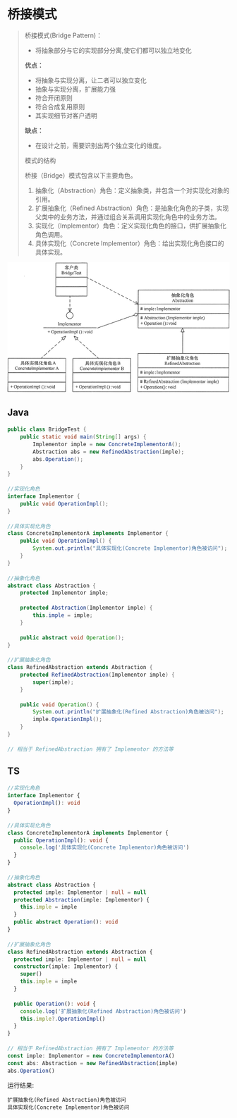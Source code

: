 # 桥接模式

> 桥接模式(Bridge Pattern)：
>
> - 将抽象部分与它的实现部分分离,使它们都可以独立地变化
>
> **优点：**
>
> - 将抽象与实现分离，让二者可以独立变化
> - 抽象与实现分离，扩展能力强
> - 符合开闭原则
> - 符合合成复用原则
> - 其实现细节对客户透明
>
> **缺点：**
>
> - 在设计之前，需要识别出两个独立变化的维度。
>
> 模式的结构
>
> 桥接（Bridge）模式包含以下主要角色。
>
> 1. 抽象化（Abstraction）角色：定义抽象类，并包含一个对实现化对象的引用。
> 2. 扩展抽象化（Refined Abstraction）角色：是抽象化角色的子类，实现父类中的业务方法，并通过组合关系调用实现化角色中的业务方法。
> 3. 实现化（Implementor）角色：定义实现化角色的接口，供扩展抽象化角色调用。
> 4. 具体实现化（Concrete Implementor）角色：给出实现化角色接口的具体实现。

![桥接模式的结构图](桥接模式.assets/3-1Q115125253H1.gif)

## Java

```java
public class BridgeTest {
    public static void main(String[] args) {
        Implementor imple = new ConcreteImplementorA();
        Abstraction abs = new RefinedAbstraction(imple);
        abs.Operation();
    }
}

//实现化角色
interface Implementor {
    public void OperationImpl();
}

//具体实现化角色
class ConcreteImplementorA implements Implementor {
    public void OperationImpl() {
        System.out.println("具体实现化(Concrete Implementor)角色被访问");
    }
}

//抽象化角色
abstract class Abstraction {
    protected Implementor imple;

    protected Abstraction(Implementor imple) {
        this.imple = imple;
    }

    public abstract void Operation();
}

//扩展抽象化角色
class RefinedAbstraction extends Abstraction {
    protected RefinedAbstraction(Implementor imple) {
        super(imple);
    }

    public void Operation() {
        System.out.println("扩展抽象化(Refined Abstraction)角色被访问");
        imple.OperationImpl();
    }
}

// 相当于 RefinedAbstraction 拥有了 Implementor 的方法等

```

## TS

```typescript
//实现化角色
interface Implementor {
  OperationImpl(): void
}

//具体实现化角色
class ConcreteImplementorA implements Implementor {
  public OperationImpl(): void {
    console.log('具体实现化(Concrete Implementor)角色被访问')
  }
}

//抽象化角色
abstract class Abstraction {
  protected imple: Implementor | null = null
  protected Abstraction(imple: Implementor) {
    this.imple = imple
  }
  public abstract Operation(): void
}

//扩展抽象化角色
class RefinedAbstraction extends Abstraction {
  protected imple: Implementor | null = null
  constructor(imple: Implementor) {
    super()
    this.imple = imple
  }

  public Operation(): void {
    console.log('扩展抽象化(Refined Abstraction)角色被访问')
    this.imple?.OperationImpl()
  }
}

// 相当于 RefinedAbstraction 拥有了 Implementor 的方法等
const imple: Implementor = new ConcreteImplementorA()
const abs: Abstraction = new RefinedAbstraction(imple)
abs.Operation()
```

运行结果:

```shell
扩展抽象化(Refined Abstraction)角色被访问
具体实现化(Concrete Implementor)角色被访问
```

